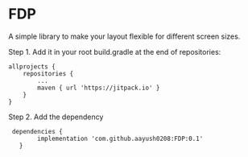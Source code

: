 # FDP

A simple library to make your layout flexible for different screen sizes.

Step 1. Add it in your root build.gradle at the end of repositories:

	allprojects {
		repositories {
			...
			maven { url 'https://jitpack.io' }
		}
	}
  
  
Step 2. Add the dependency

     dependencies {
	        implementation 'com.github.aayush0208:FDP:0.1'
	   }
